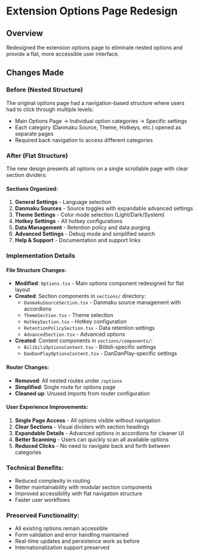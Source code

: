 # Extension Options Page Redesign

## Overview
Redesigned the extension options page to eliminate nested options and provide a flat, more accessible user interface.

## Changes Made

### Before (Nested Structure)
The original options page had a navigation-based structure where users had to click through multiple levels:
- Main Options Page → Individual option categories → Specific settings
- Each category (Danmaku Source, Theme, Hotkeys, etc.) opened as separate pages
- Required back navigation to access different categories

### After (Flat Structure)
The new design presents all options on a single scrollable page with clear section dividers:

#### Sections Organized:
1. **General Settings** - Language selection
2. **Danmaku Sources** - Source toggles with expandable advanced settings
3. **Theme Settings** - Color mode selection (Light/Dark/System)
4. **Hotkey Settings** - All hotkey configurations
5. **Data Management** - Retention policy and data purging
6. **Advanced Settings** - Debug mode and simplified search
7. **Help & Support** - Documentation and support links

### Implementation Details

#### File Structure Changes:
- **Modified**: `Options.tsx` - Main options component redesigned for flat layout
- **Created**: Section components in `sections/` directory:
  - `DanmakuSourceSection.tsx` - Danmaku source management with accordions
  - `ThemeSection.tsx` - Theme selection
  - `HotkeySection.tsx` - Hotkey configuration
  - `RetentionPolicySection.tsx` - Data retention settings
  - `AdvancedSection.tsx` - Advanced options
- **Created**: Content components in `sections/components/`:
  - `BilibiliOptionsContent.tsx` - Bilibili-specific settings
  - `DanDanPlayOptionsContent.tsx` - DanDanPlay-specific settings

#### Router Changes:
- **Removed**: All nested routes under `/options`
- **Simplified**: Single route for options page
- **Cleaned up**: Unused imports from router configuration

#### User Experience Improvements:
1. **Single Page Access** - All options visible without navigation
2. **Clear Sections** - Visual dividers with section headings
3. **Expandable Details** - Advanced options in accordions for cleaner UI
4. **Better Scanning** - Users can quickly scan all available options
5. **Reduced Clicks** - No need to navigate back and forth between categories

### Technical Benefits:
- Reduced complexity in routing
- Better maintainability with modular section components
- Improved accessibility with flat navigation structure
- Faster user workflows

### Preserved Functionality:
- All existing options remain accessible
- Form validation and error handling maintained
- Real-time updates and persistence work as before
- Internationalization support preserved